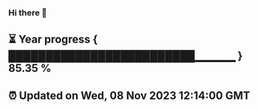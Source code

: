 ### Hi there 👋
⏳ Year progress { █████████████████████████▁▁▁▁▁ } 85.35 %
---
⏰ Updated on Wed, 08 Nov 2023 12:14:00 GMT
---
